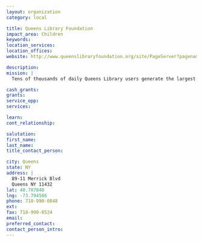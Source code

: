```yaml
---
layout: organization
category: local

title: Queens Library Foundation
impact_area: Children
keywords: 
location_services: 
location_offices: 
website: http://www.queenslibraryfoundation.org/site/PageServer?pagename=qlfbrand_of_homepage_2013

description: 
mission: |
  Tens of thousands of daily Queens Library users generate the largest circulation of any library in the nation; they include the greatest diversity of ethnic groups and cultures in the U.S. Government funding covers a major share of the basic operating expenses. The Queens Library Foundation raises funds for many innovative services and programs.

cash_grants: 
grants: 
service_opp: 
services: 

learn: 
cont_relationship: 

salutation: 
first_name: 
last_name: 
title_contact_person: 

city: Queens
state: NY
address: |
  89-11 Merrick Blvd     
  Queens NY 11432
lat: 40.707848
lng: -73.794586
phone: 718-990-0848
ext: 
fax: 718-990-8524
email: 
preferred_contact: 
contact_person_intro: 
---
```

